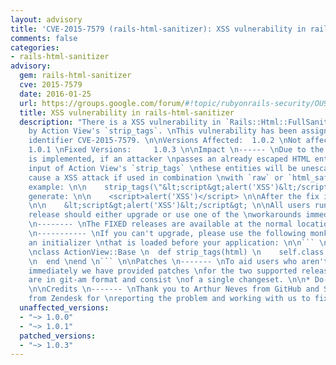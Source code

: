 ```yaml
---
layout: advisory
title: 'CVE-2015-7579 (rails-html-sanitizer): XSS vulnerability in rails-html-sanitizer'
comments: false
categories:
- rails-html-sanitizer
advisory:
  gem: rails-html-sanitizer
  cve: 2015-7579
  date: 2016-01-25
  url: https://groups.google.com/forum/#!topic/rubyonrails-security/OU9ugTZcbjc
  title: XSS vulnerability in rails-html-sanitizer
  description: "There is a XSS vulnerability in `Rails::Html::FullSanitizer` used
    by Action View's `strip_tags`. \nThis vulnerability has been assigned the CVE
    identifier CVE-2015-7579. \n\nVersions Affected:  1.0.2 \nNot affected:       1.0.0,
    1.0.1 \nFixed Versions:     1.0.3 \n\nImpact \n------ \nDue to the way that `Rails::Html::FullSanitizer`
    is implemented, if an attacker \npasses an already escaped HTML entity to the
    input of Action View's `strip_tags` \nthese entities will be unescaped what may
    cause a XSS attack if used in combination \nwith `raw` or `html_safe`. \n\nFor
    example: \n\n    strip_tags(\"&lt;script&gt;alert('XSS')&lt;/script&gt;\") \n\nWould
    generate: \n\n    <script>alert('XSS')</script> \n\nAfter the fix it will generate:
    \n\n    &lt;script&gt;alert('XSS')&lt;/script&gt; \n\nAll users running an affected
    release should either upgrade or use one of the \nworkarounds immediately. \n\nReleases
    \n-------- \nThe FIXED releases are available at the normal locations. \n\nWorkarounds
    \n----------- \nIf you can't upgrade, please use the following monkey patch in
    an initializer \nthat is loaded before your application: \n\n``` \n$ cat config/initializers/strip_tags_fix.rb
    \nclass ActionView::Base \n  def strip_tags(html) \n    self.class.full_sanitizer.sanitize(html)
    \n  end \nend \n``` \n\nPatches \n------- \nTo aid users who aren't able to upgrade
    immediately we have provided patches \nfor the two supported release series. They
    are in git-am format and consist \nof a single changeset. \n\n* Do-not-unescape-already-escaped-HTML-entities.patch
    \n\nCredits \n------- \nThank you to Arthur Neves from GitHub and Spyros Livathinos
    from Zendesk for \nreporting the problem and working with us to fix it. \n"
  unaffected_versions:
  - "~> 1.0.0"
  - "~> 1.0.1"
  patched_versions:
  - "~> 1.0.3"
---
```

